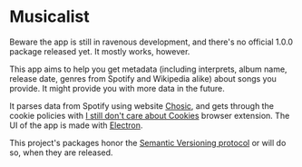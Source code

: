 # Musicalist
Beware the app is still in ravenous development, and there's no official 1.0.0 package released yet. It mostly works, however.  
  
This app aims to help you get metadata (including interprets, album name, release date, genres from Spotify and Wikipedia alike) about songs you provide. It might provide you with more data in the future.  
  
It parses data from Spotify using website [Chosic](https://www.chosic.com), and gets through the cookie policies with [I still don't care about Cookies](https://github.com/OhMyGuus/I-Still-Dont-Care-About-Cookies?tab=GPL-3.0-1-ov-file#readme) browser extension. The UI of the app is made with [Electron](https://www.electronjs.org).  
  
This project's packages honor the [Semantic Versioning protocol](https://semver.org) or will do so, when they are released.